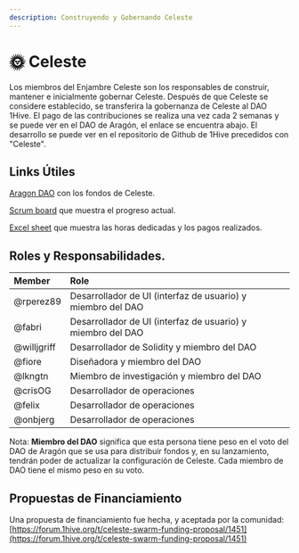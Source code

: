 ```yaml
---
description: Construyendo y Gobernando Celeste
---
```


# 🌞 Celeste

Los miembros del Enjambre Celeste son los responsables de construir, mantener e inicialmente gobernar Celeste. Después de que Celeste se considere establecido, se transferira la gobernanza de Celeste al  DAO 1Hive. El pago de las contribuciones se realiza una vez cada 2 semanas y se puede ver en el DAO de Aragón, el enlace se encuentra abajo. El desarrollo se puede ver en el repositorio de Github de 1Hive precedidos con "Celeste".

## Links Útiles

[Aragon DAO](https://aragon.1hive.org/#/celeste) con los fondos de Celeste.  
  
[Scrum board](https://app.zenhub.com/workspaces/celeste-5f7f3362db531f00238c09ef/board) que muestra el progreso actual.

[Excel sheet](https://docs.google.com/spreadsheets/d/1h2uippeueDD_lg5XTE70l3mCUU9lgxHyxie8OsAbbFg/edit#gid=0) que muestra las horas dedicadas y los pagos realizados.

## Roles y Responsabilidades.

| Member | Role |
| :--- | :--- |
| @rperez89 | Desarrollador de UI \(interfaz de usuario\) y miembro del DAO |
| @fabri | Desarrollador de UI \(interfaz de usuario\) y miembro del DAO |
| @willjgriff | Desarrollador de Solidity y miembro del DAO |
| @fiore | Diseñadora y miembro del DAO |
| @lkngtn | Miembro de investigación y miembro del DAO |
| @crisOG | Desarrollador de operaciones |
| @felix | Desarrollador de operaciones |
| @onbjerg | Desarrollador de operaciones |

Nota: **Miembro del DAO** significa que esta persona tiene peso en el voto del DAO de Aragón que se usa para distribuir fondos y, en su lanzamiento, tendrán poder de actualizar la configuración de Celeste. Cada miembro de DAO tiene el mismo peso en su voto.

## Propuestas de Financiamiento

Una propuesta de financiamiento fue hecha, y aceptada por la comunidad: [https://forum.1hive.org/t/celeste-swarm-funding-proposal/1451](https://forum.1hive.org/t/celeste-swarm-funding-proposal/1451) 

